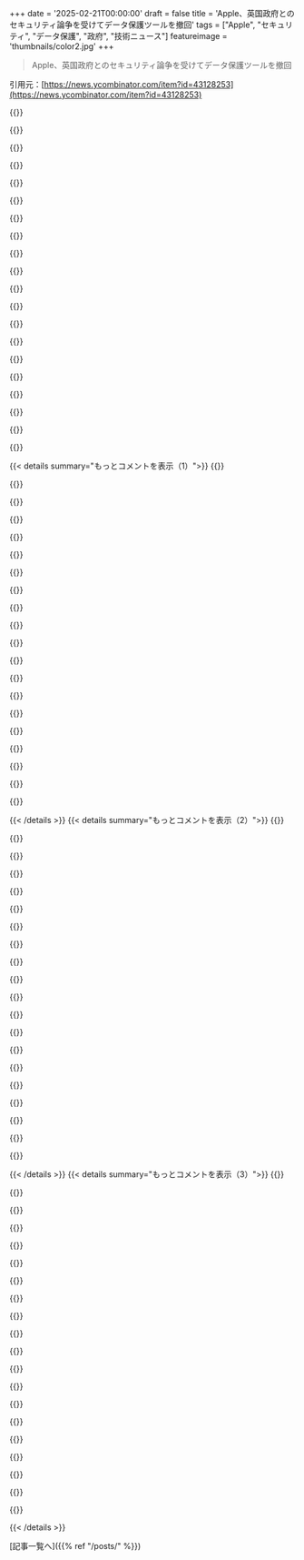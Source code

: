 +++
date = '2025-02-21T00:00:00'
draft = false
title = 'Apple、英国政府とのセキュリティ論争を受けてデータ保護ツールを撤回'
tags = ["Apple", "セキュリティ", "データ保護", "政府", "技術ニュース"]
featureimage = 'thumbnails/color2.jpg'
+++

> Apple、英国政府とのセキュリティ論争を受けてデータ保護ツールを撤回

引用元：[https://news.ycombinator.com/item?id=43128253](https://news.ycombinator.com/item?id=43128253)

{{<matomeQuote body="ほんとだよ、あれは思った以上に問題があった。＞”イギリス政府の要求は、Investigatory Powers Actに基づく技術的能力通知を通じてきた。これによりAppleはバックドアを作成し、イギリスの治安当局が世界中の暗号化されたユーザーデータにアクセスできるようにすることが求められた。”空港でセキュリティがデバイスを調べるシナリオを考えてみて。何といっても、旅行者全員が調べられる可能性があるってことだ。こんなの最大級のバックドアだと思うし、Appleが声を上げている唯一の企業なのが心配。Androidデバイスも常にクラウドバックアップを求めていて、GoogleやMicrosoftも署名してると思うよ。プライバシーとセキュリティーが失われてるって感じがする。" userName="bArray" createdAt="2025-02-21T16:16:20" color="#38d3d3">}}

{{<matomeQuote body="＞”Googleはこれに署名していないと思ってるの？”AndroidのGoogle Driveバックアップには数年前からE2E暗号化オプションがあるみたいだ。もしIPAに従っているなら、Androidに鍵を外部に送信する仕組みを作らなきゃならないよね。それがセキュリティ研究者によって発見されないとは思えない。" userName="marcprux" createdAt="2025-02-21T21:47:49" color="#38d3d3">}}

{{<matomeQuote body="Googleは全ての鍵を持ってると思う。" userName="nomel" createdAt="2025-02-21T22:26:33" color="">}}

{{<matomeQuote body="もし本当にそうなら、E2E暗号化バックアップの主張はただの嘘だし、Appleが”Advanced Data Protection”を実装する前は、Appleも同じようにバックアップを解除する命令を受けていたはずだよ。過去7年間でその証拠があったんじゃないかな。" userName="marcprux" createdAt="2025-02-21T22:44:24" color="">}}

{{<matomeQuote body="E2EEは二種類の鍵でデータを解読できるようにすることが可能だ。ユーザーの鍵と政府の鍵だ。これは良い目的でも悪い目的でも使える。ユーザーはデバイスに鍵を持っておいて、もう一つの鍵を安全に保存するとかできるね。" userName="scripturial" createdAt="2025-02-21T23:21:10" color="">}}

{{<matomeQuote body="＞”政府の鍵とユーザーの鍵があると仮定する。”現在の政治状況や企業倫理の欠如を考えると、正確な情報の保証なんてないんじゃないかな。E2Eサービスを積極的には使わないけど、時々個人的な情報をPDFにして親戚に送ることがある。政府はそれを読める可能性があると思ってるよ。" userName="hilbert42" createdAt="2025-02-22T10:39:16" color="">}}

{{<matomeQuote body="E2EEは意図した受取人のみが平文にアクセスできるものだ。政府にアクセスを渡さないならそれはE2EEじゃない。" userName="barsonme" createdAt="2025-02-22T00:04:30" color="">}}

{{<matomeQuote body="それはGoogleの定義なの？言ってることが難しいけど、Googleにデータを送っている時、Googleは意図された受取人じゃないの？法律に従わなきゃいけないから、ベストを尽くしてると思うよ。" userName="mu53" createdAt="2025-02-22T00:24:58" color="">}}

{{<matomeQuote body="もしGoogleがそのやり方を取ったら、証券詐欺で訴えられるだろうね。" userName="brookst" createdAt="2025-02-22T07:42:37" color="">}}

{{<matomeQuote body="歴史はこの主張を否定してきた。法律執行機関がバックドアを提供している企業は訴えられたことがない。WhatsAppがE2Eを広告しているのも同じで、実際には平文で送信されている事実がある。" userName="1oooqooq" createdAt="2025-02-22T08:23:42" color="#ff5733">}}

{{<matomeQuote body="企業が問題を起こすのは嘘をつくからだよ。Googleがセキュリティの弱点を実装して、顧客や投資家に嘘をついたっていう主張があるんだ。こんなことして暴露された他の企業、そして訴えられなかった企業を見せてみてよ。" userName="brookst" createdAt="2025-02-22T08:47:35" color="">}}

{{<matomeQuote body="＞E2EEの意味は受取人だけが平文にアクセスできることだって？それは違うよ。E2EEはエンドポイントだけが平文を扱うことを意味してる。仲介者は含まれない。でもエンドポイントが誰かやソフトウェアが誰のために動いてるかは何も言わないから。キーエスクローとE2EEは完全に互換性がある。" userName="fc417fc802" createdAt="2025-02-22T02:09:43" color="#ff33a1">}}

{{<matomeQuote body="いや、違う。だからE2EEという用語があるんだ。エスクローエージェントが鍵を持っていて触らないと約束したとしても、それは平文を持っているのと変わらない。エスクローエージェントと彼らが鍵を分け合いたい誰かがチャットグループのメンバーになることが許されるなら、最初のポイントはそのままだよ。" userName="barsonme" createdAt="2025-02-22T04:13:14" color="">}}

{{<matomeQuote body="＞キーエスクローとE2EEは完全に互換性があるって？こんな考えを持ってる人をHNで見るのは驚きだよ。" userName="prophesi" createdAt="2025-02-22T07:59:31" color="">}}

{{<matomeQuote body="あれはキーエスクローの本質そのものだよ。特定の実践に対する自分の意見は、関連する用語の定義とは関係ない。" userName="fc417fc802" createdAt="2025-02-22T08:02:19" color="">}}

{{<matomeQuote body="キーエスクローだと、定義上はエンドツー多エンドの暗号化しか実装できない。" userName="prophesi" createdAt="2025-02-22T17:49:26" color="">}}

{{<matomeQuote body="別の当事者がアクセスできるなら、それはE2E暗号化としてカウントされるの？それは僕にとっては嘘だよ。" userName="echoangle" createdAt="2025-02-21T23:56:31" color="">}}

{{<matomeQuote body="嘘だと呼ぶのは、言葉の意味で議論してるだけだよ。これは実際に弁護士がやること。データのペイロードはE2E暗号化されてると呼べるし、ユーザーに”あなたのメールはエンドツーエンドで暗号化されています”と言うことは簡単だ。鍵サーバーの働きについて話さなくてもね。複数の鍵で解除できる方法を含むシステムは、通常そのことを公表しないんだ。人々はそれを言わない法的な義務があるかもしれない。" userName="dtpro20" createdAt="2025-02-22T01:45:09" color="">}}

{{<matomeQuote body="政府の捜査令状の対象となっているデバイスにターゲットを絞ったファームウェアの更新をプッシュすることが、コードレビューを回避する簡単な方法だ。終端ユーザーを保護する実用的な手段は、これに対して存在しない。PS: いくつかの公共パッケージ配信サービスが、こういった攻撃を可能にするためにセキュリティ機関によって運営されていると強く疑ってるよ。" userName="jiggawatts" createdAt="2025-02-22T00:52:55" color="#38d3d3">}}

{{<matomeQuote body="＞過去7年間にそれに関する証拠は何も存在しなかったのでは？僕は期待できないよ。一番の方法はGoogleの内部告発者だろうけど、内部告発者は非常に稀だ。秘密のバックドアや、政府がGoogleから得たかった私的なデータの証拠はいくらでも隠せるし、国家安全保障の理由で封じ込めることもできる。" userName="autoexec" createdAt="2025-02-22T02:39:21" color="#ff5c5c">}}

{{< details summary="もっとコメントを表示（1）">}}
{{<matomeQuote body="秘密を守るのは難しいよね。Googleには人が多いし、ちょっと信じられないな。" userName="catlifeonmars" createdAt="2025-02-22T05:58:16" color="">}}

{{<matomeQuote body="＞”懸念なのはAppleだけが大きく発言していること。”<br>Appleは中国でもビジネスしてるし、そこが変だと思う。中国での個人情報を守るためにビジネスが危なくならない範囲で発言してるだけじゃないの？Appleはデータ保護のビジネスじゃなくて、マーケティングが上手なだけなんだよね。" userName="tholdem" createdAt="2025-02-21T19:09:47" color="">}}

{{<matomeQuote body="Appleは中国での製造拠点が大きいから影響力があると思う。中国の人にはADPを提供してないだろうし。" userName="dclowd9901" createdAt="2025-02-21T19:42:14" color="">}}

{{<matomeQuote body="＞”Androidデバイスがクラウドバックアップを求める。”<br>そのバックアップは暗号化されてるのかな？暗号化されてなければ、英国のセキュリティ官が必要な書類を提示すればデータにアクセスできちゃうよ。Appleは暗号化キーを持ってない理論的に暗号化されたバックアップへのアクセスを話している。<br>これって今まで聞いた中で最大のバックドアだよね。" userName="nottorp" createdAt="2025-02-21T16:39:08" color="#38d3d3">}}

{{<matomeQuote body="＞”非米国市民のデータも米国内に保管されている限りアクセスできる。”<br>その通り。US中心で議論してると本質が見えなくなるよね。US市民以外のデータも、米国にある限り三文字機関が手に入れるのは簡単だと思う。WhatsAppは世界中で使われてるけど、バックアップをGoogleかAppleに促してる。USの情報機関がターゲットの会話をリアルタイムで把握するのには絶好のターゲットだよ。" userName="mtrovo" createdAt="2025-02-21T17:58:47" color="#785bff">}}

{{<matomeQuote body="国際ユーザーがAdvanced Protectionを有効にしていれば、理論上は三文字機関から保護されてると思う。FISAが関係してくるから、FBIが非米国人のAppleアカウントデータを集めるための命令を出したら、Appleは暗号化されたデータを渡すか、無視することも考えられる。" userName="mox1" createdAt="2025-02-21T18:32:20" color="">}}

{{<matomeQuote body="＞”非米国市民のデータも米国内に保管されている限りアクセスできる。”<br>いや、そんなことはないよ。アクセスには令状が必要だし、企業はそのために全データを復号化するシステムを構築する義務はもってない。例えば、ラスベガスの事件ではAppleはiCloudのセキュリティをバイパスするiOSバージョンを作ることを拒否したから。" userName="burnerthrow008" createdAt="2025-02-21T16:51:39" color="">}}

{{<matomeQuote body="バックアップの暗号化について聞いたんだ。これは暗号化されてないデータのことを言ってるよね。>”ラスベガスの事件を例に。”<br>自分はアメリカにいないし、アメリカに保管されている自分のデータは簡単にアクセスされると思う。ただ、暗号化されている場合は話が違うけど。" userName="nottorp" createdAt="2025-02-21T16:56:36" color="">}}

{{<matomeQuote body="Appleや最近のGoogleは、ユーザーの未暗号化データにアクセスできないシステムを作ってるよね。>”Google Mapsは位置情報データの取り扱いを変えています。”<br>サーバーにアクセスできないデータを渡すことはできないから、英国はこの回避策を国際的に違法にしようとしてる。" userName="GeekyBear" createdAt="2025-02-21T17:28:10" color="#ff5733">}}

{{<matomeQuote body="＞”Appleだけが目立って立ち上がっているのが心配。”<br>MetaもWhatsAppに対して似たようなリクエストがあったら立ち上がるって言ってたけど、あんまり期待できないよね。" userName="IshKebab" createdAt="2025-02-21T17:47:43" color="">}}

{{<matomeQuote body="WAはエンドツーエンドで暗号化されてるから、むりだよね。" userName="AutistiCoder" createdAt="2025-02-21T20:20:15" color="">}}

{{<matomeQuote body="Appleのやり方は評価するけど、ユーザーが自分のE2E暗号キーを提供できるようにするべきだと思う。" userName="grahamj" createdAt="2025-02-21T17:28:07" color="#ff5c5c">}}

{{<matomeQuote body="それが今まさに取り去られた機能なんだよね。" userName="shuckles" createdAt="2025-02-21T17:45:36" color="">}}

{{<matomeQuote body="ちょっと違うよ。キーはデバイスで生成されてSecure Enclaveに保管されるし、’自分のキー’を持ってくるわけじゃないけど、Appleがアクセスできないという主な利点は実現されてるよ。" userName="kbolino" createdAt="2025-02-21T18:49:22" color="">}}

{{<matomeQuote body="自分でキーを持ち込むことの価値がよくわからないな。デバイスが手続きの一部として生成してくれれば十分だと思う。" userName="shuckles" createdAt="2025-02-21T22:58:05" color="">}}

{{<matomeQuote body="マーベルもキャプテン・アメリカとウィンター・ソルジャーでいい感じのことやってたよね。" userName="sameermanek" createdAt="2025-02-21T16:26:30" color="">}}

{{<matomeQuote body="Appleの悪いニュースを必死に良い方向に持っていこうとする人たちを見るのは笑える。Appleが立ち向かってるって？顧客の手からセキュリティを奪ってるだけだ。" userName="Krasnol" createdAt="2025-02-21T18:32:05" color="#785bff">}}

{{<matomeQuote body="政府が機能を削除させたんだよね。何も機能しないトグルスイッチが残るよりはマシじゃない？それともEUから完全に撤退するべき？" userName="yunwal" createdAt="2025-02-21T22:04:47" color="">}}

{{<matomeQuote body="立ち向かうことはUKから完全に撤退することだよね。これはバックドアを作るのと同じくらい悪い。顧客を見捨てることになる。" userName="Krasnol" createdAt="2025-02-21T23:43:15" color="#38d3d3">}}

{{<matomeQuote body="＞”私がもっと心配するのは、Appleが唯一声を上げている企業ということだ。”彼らは立ち向かってない。静かに屈服してるだけで、これはユーザーのプライバシーに関わってることなのに。" userName="troupo" createdAt="2025-02-21T18:49:02" color="">}}


{{< /details >}}
{{< details summary="もっとコメントを表示（2）">}}
{{<matomeQuote body="根本的に言うと、問題は政治家たちの技術的リテラシーの欠如だと思う。何も隠してないなら恐れることもないという思い込みに頼っている。しかし、法律は曖昧に解釈できるように書かれているから、実際、子どもを守ることには役立たない。政府はバックドアが良い者と悪い者を区別できると考えているが、それは幻想で、実際は国際的な敵の標的になるだけだ。" userName="ljm" createdAt="2025-02-21T18:11:10" color="#ff33a1">}}

{{<matomeQuote body="リテラシーの問題じゃない。彼らはコントロールを求めている。それによってリスクが増えても、それは彼らの問題ではない。" userName="smsm42" createdAt="2025-02-21T20:23:35" color="">}}

{{<matomeQuote body="政府は国会議員への監視に制限を設けているから、自分たちには法律が適用されない狙いがある。サイバー攻撃が絡むと、コンピュータが合法か違法かを判断できなくなることを理解していないようだ。" userName="ben_w" createdAt="2025-02-21T21:18:16" color="">}}

{{<matomeQuote body="それは、彼らが法律が自分たちに適用されないことを理解していて、他の人への影響には無関心ということだ。" userName="lozenge" createdAt="2025-02-21T21:49:03" color="">}}

{{<matomeQuote body="彼らはコンピュータを警察と同じように考えている。犯人を追いかけるための能力を求めることで、逆に国際的な敵に利用される危険を生んでいる。" userName="ben_w" createdAt="2025-02-21T22:19:28" color="#45d325">}}

{{<matomeQuote body="彼らは理解している。Signal Foundationの大統領、Meredith Whittakerをはじめ、多くの技術リーダーが明確に伝えている。もし政治家がこれを理解していないなら、意図的な無知だ。" userName="soulofmischief" createdAt="2025-02-22T12:35:01" color="#ff33a1">}}

{{<matomeQuote body="自分も法律が議論されていたときに活動をした経験がある。もし当時、インフェレンシャルギャップの考え方を知っていたら、もう少し効果的に活動できたかもしれない。しかし、法案が彼らを敵の攻撃にさらすことを理解させるのが難しい。" userName="ben_w" createdAt="2025-02-22T13:58:46" color="">}}

{{<matomeQuote body="＞どうやってコンピュータの授業を受けたことがない人に、アクセスメカニズムを追加することが攻撃の難易度を上げると説明できるのか？<br>単純にそれを伝えればいい。専門家の意見を信じるか、信じないかは彼らの選択。彼らは選択肢を持っているはずだが、意図的に選ばない。" userName="soulofmischief" createdAt="2025-02-22T15:31:03" color="#45d325">}}

{{<matomeQuote body="彼らは制御が必要なんじゃない。制御を持ちたいだけだ。なぜなら、彼らは後で本当に圧制的なことをする必要があることを知っているからだ。" userName="cryptonector" createdAt="2025-02-21T21:57:07" color="">}}

{{<matomeQuote body="意見：そのような制御を必要とする政府は、人々の敵であり、廃止されるべきだ。誰もが道徳的、倫理的にそうすることができる。" userName="redeeman" createdAt="2025-02-21T21:33:11" color="#38d3d3">}}

{{<matomeQuote body="終末的な監視は避けられるかもだけど、政府は従来の令状を復活させるためにエンドツーエンド暗号化を終わらせたがってるって意見には反対。不正をしないなら自由のために妥協すべきじゃないと思う。" userName="jbjbjbjb" createdAt="2025-02-21T22:01:34" color="#ff33a1">}}

{{<matomeQuote body="＞従来の令状の効果を取り戻すためにエンドツーエンド暗号化を終わらせるという考えだよね。従来の令状は過去のリアルタイム通信を捕まえられなかった。ただの記録がなかったから。" userName="AnthonyMouse" createdAt="2025-02-21T23:15:54" color="">}}

{{<matomeQuote body="特にUKは父権的な国家で、全政党にわたって権威主義的な支持がある。父のような国家とは何か？まあ、暗号化を壊すのは愚かなアイデアだ。Appleがオプションで売るのも悲しい。" userName="gerdesj" createdAt="2025-02-22T00:16:01" color="">}}

{{<matomeQuote body="何も隠してないなら恐れることはないって言われるけど、今は政府を信じてる人も、将来的にはその政権を信じられなくなるかもしれないってことを理解してほしい。" userName="exe34" createdAt="2025-02-21T18:42:11" color="#ff33a1">}}

{{<matomeQuote body="2015年にUSの大統領がAppleに暗号化のバックドアを埋めさせようとした件を調べるべきじゃない。他にも、Googleがロケーションデータを保護し始めたのは、女性に対する法律上の武器として使われる可能性があったからだ。また大事なポイントね。" userName="GeekyBear" createdAt="2025-02-21T20:22:08" color="#ff5733">}}

{{<matomeQuote body="それはないよ、実際に強要したのはFBIで、独立して運営されるべき機関。議会に行ってもあまりサポートもなかったみたい。また、Obamaもそれを支持したわけじゃない。" userName="jshier" createdAt="2025-02-21T21:36:25" color="">}}

{{<matomeQuote body="FBIは行政部門の一部なのに、トランプ大統領の行動とは関係ないって言うのは違うよね。みんなが言ってることは全然違う。" userName="GeekyBear" createdAt="2025-02-21T22:20:57" color="">}}

{{<matomeQuote body="名誉のシステムは、それを支える人々に名誉があるときにのみ機能するんだよね。道化師が宮殿に入ってきても、宮殿がサーカスになっちゃうだけ。" userName="exe34" createdAt="2025-02-21T22:45:48" color="">}}

{{<matomeQuote body="ガスライティングが逆効果だって、もう学んだと思うけど。Obamaは自分を憲法学者として売り込んできたけど、彼が知らずに四憲法を削る活動を進めるわけがない。" userName="GeekyBear" createdAt="2025-02-21T23:13:16" color="">}}

{{<matomeQuote body="”他の側も同じくらい悪い”って言い訳は多くの人が思ってるようには理由にならないよね。他の側の行動が気に入らないなら、ただ真似するんじゃなくて、もっと良いことをするべきだ。" userName="exe34" createdAt="2025-02-21T23:29:14" color="#45d325">}}


{{< /details >}}
{{< details summary="もっとコメントを表示（3）">}}
{{<matomeQuote body="果たしてそのプロパガンダを本気で信じているのか、それとも無意識に永久戦争の話を繰り返しているのか？" userName="isaacremuant" createdAt="2025-02-21T21:04:53" color="">}}

{{<matomeQuote body="ウクライナが侵略されることで戦争を始めたと主張して、ウクライナから五千億ドルの希少金属を要求し、ゼレンスキーをロシアの傀儡に置き換えようとしている。アメリカが自由の防衛者からただの悪党になったのは驚きだ。" userName="exe34" createdAt="2025-02-21T21:49:18" color="#ff33a1">}}

{{<matomeQuote body="「自由の防衛者」という表現が笑える。アメリカの帝国主義を考えると、現実を受け入れることが難しい。" userName="isaacremuant" createdAt="2025-02-22T10:51:59" color="">}}

{{<matomeQuote body="アメリカの核兵器を何と呼ぶ？それはPax Americanaのことだ。70年間の平和と繁栄は、多くの国にとって終わりを迎えた。今、ロシアは彼らの古き敵に味方を得た。" userName="exe34" createdAt="2025-02-22T14:06:00" color="">}}

{{<matomeQuote body="政治家達が求めているのは、彼らが突破できる部分的なセキュリティ。物理的なセキュリティでは達成可能だが、サイバーセキュリティでは無理だと思う。彼らは部分的なサイバーセキュリティが不可能だと知っているかも。" userName="kmeisthax" createdAt="2025-02-21T18:20:00" color="">}}

{{<matomeQuote body="サイバーセキュリティでは部分的なセキュリティは不可能ではない。悪法に対しては技術的な観点から議論するよりも、原則に反対するべきだ。政府がバックドアキーを使える暗号を構築することも可能だ。" userName="eterm" createdAt="2025-02-22T11:21:00" color="#ff5c5c">}}

{{<matomeQuote body="ウォレスは国家元首でもMPでもない。かつて国防大臣だったが、2023年に辞任した。彼の発言が現政府を代表するわけではない。" userName="scott_w" createdAt="2025-02-21T19:11:38" color="">}}

{{<matomeQuote body="イギリスの国家元首はチャールズ3世だ。イギリスの首相は、他の国の元首と比べて少し特殊だ。" userName="onei" createdAt="2025-02-21T19:40:09" color="">}}

{{<matomeQuote body="あなたの言う通りだが、GPには少しの疑いを持って見ていた。頭が良くないワケじゃないけど、無政治的な国家元首の利点も見られる気がする。ジョンソンの時は、信任が得られなければ首相を辞めさせることもできた。" userName="scott_w" createdAt="2025-02-21T20:16:52" color="">}}

{{<matomeQuote body="だからこそこの”子供を思え”っていうクソを早めに潰すのが重要なんだよね。もちろんネット上のペドは悪いけど、アニメにしか興味ない連中にはあんまり気にならない。実際の虐待は特にイギリスでは金持ちや有名人がやってる。暗号を禁止したってペドを捕まえられない、それはただの煙幕だよ。大事なのは警察の捜査と若い子供たちに自分の体について教えることだ！" userName="mschuster91" createdAt="2025-02-21T20:44:11" color="#ff5733">}}

{{<matomeQuote body="＞本当の虐待は特にイギリスでは金持ちや有名人がやっている”<br>Jimmy Savileは酷い捕食者だった。イギリスの支配階級の無意味な慣習に守られていたが、彼一人じゃない。性的捕食者は富裕層だけでなく全ての階級にいるんだ。Jimmy Savileはもっと深刻で広範な問題の症状に過ぎない。" userName="worik" createdAt="2025-02-21T20:50:25" color="#ff5733">}}

{{<matomeQuote body="何の話してるの？Charles IIIが国家元首で、その前はLiz IIだよ。君の言うことは全くの不正確だ。" userName="GJim" createdAt="2025-02-21T23:13:14" color="">}}

{{<matomeQuote body="＞政治家たちが何も隠すことがないから怖がる必要がないって考えることは技術リテラシーの欠如だ。<br>君の考えはかなり甘すぎる。技術リテラシーがこの主張とどう関係しているか説明してくれ。権力者の意図をぼやけさせているように見える。ERIC SCHMIDTは技術リテラシーに問題があるのか？" userName="yubblegum" createdAt="2025-02-21T19:32:33" color="">}}

{{<matomeQuote body="コメントの内容は明確だと思うけど、技術的な文盲が政治家にバックドアアクセスは自分だけだと思わせる原因になってんだよ。それは間違いだ。" userName="stavros" createdAt="2025-02-21T20:00:09" color="">}}

{{<matomeQuote body="＞特にイギリスは父権主義の国家で全党から権威主義的な支持を受けている。<br>これは指摘が奇妙だな。イギリスはアメリカを含む多くの西洋諸国と比べて特に”父権主義”だということはないよ。" userName="kingkongjaffa" createdAt="2025-02-21T18:24:01" color="">}}

{{<matomeQuote body="アメリカではFacebookの投稿で日常的に逮捕されることはない。" userName="15155" createdAt="2025-02-21T18:32:56" color="">}}

{{<matomeQuote body="Facebookに投稿したことで逮捕されることはない。ただ、投稿の内容によって逮捕されるんだよ。" userName="4ndrewl" createdAt="2025-02-21T19:13:33" color="">}}

{{<matomeQuote body="そうそう、アメリカではそれで逮捕されることはない。" userName="pb7" createdAt="2025-02-21T19:52:26" color="">}}

{{<matomeQuote body="確かに逮捕されることはあるよ。" userName="maccard" createdAt="2025-02-21T20:42:23" color="">}}

{{<matomeQuote body="Appleは国ごとのデータ要請の内訳を公開してるって知ってる人は少ないかもね。最近、UKからの要請が急増してるみたいで、これはCLOUD Actに基づく米英データアクセス協定の実施が関係してるんじゃないかな。これにより、UKの法執行機関や国家安全保障機関の要請がスムーズになったってことだね。" userName="AlanYx" createdAt="2025-02-21T19:06:03" color="#ff33a1">}}


{{< /details >}}


[記事一覧へ]({{% ref "/posts/" %}})
